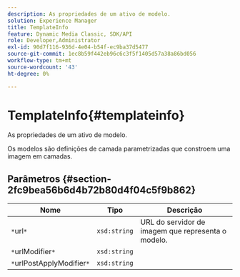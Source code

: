 ```yaml
---
description: As propriedades de um ativo de modelo.
solution: Experience Manager
title: TemplateInfo
feature: Dynamic Media Classic, SDK/API
role: Developer,Administrator
exl-id: 90d7f116-936d-4e04-b54f-ec9ba37d5477
source-git-commit: 1ec8b59f442eb96c6c3f5f1405d57a38a86bd056
workflow-type: tm+mt
source-wordcount: '43'
ht-degree: 0%

---
```


# TemplateInfo{#templateinfo}

As propriedades de um ativo de modelo.

Os modelos são definições de camada parametrizadas que constroem uma imagem em camadas.

## Parâmetros {#section-2fc9bea56b6d4b72b80d4f04c5f9b862}

| Nome | Tipo | Descrição |
|---|---|---|
| `*`url`*` | `xsd:string` | URL do servidor de imagem que representa o modelo. |
| `*`urlModifier`*` | `xsd:string` |  |
| `*`urlPostApplyModifier`*` | `xsd:string` |  |
